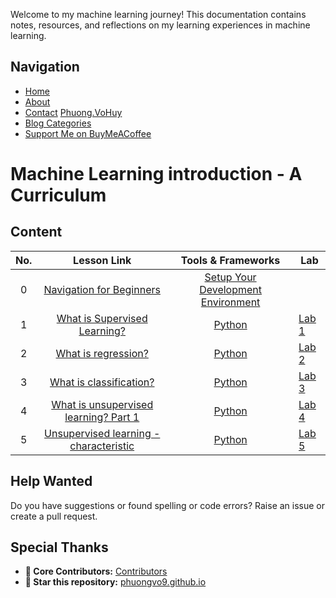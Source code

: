 
Welcome to my machine learning journey! This documentation contains notes, resources, and reflections on my learning experiences in machine learning.

## Navigation
- [Home](https://phuongvo9.github.io)
- [About](#introduction)
- [Contact](https://www.linkedin.com/in/phuongvohuy/) [Phuong.VoHuy](https://www.linkedin.com/in/phuongvohuy/)
- [Blog Categories](#categories)
- [Support Me on BuyMeACoffee](https://buymeacoffee.com/phuongvo)



# Machine Learning introduction - A Curriculum

## Content
| No. |                                                                 Lesson Link                                                                  |                                           Tools & Frameworks                                          | Lab                                                            |
| :-: | :------------------------------------------------------------------------------------------------------------------------------------------: | :---------------------------------------------------------------------------------------------: | ------------------------------------------------------------------------------ |
| 0  | [Navigation for Beginners](docs/Supervised-Machine-Learning/blogs/navigation-for-beginner.md)  |  [Setup Your Development Environment](#content)                       |   |
| 1 | [What is Supervised Learning?](docs/Supervised-Machine-Learning/blogs/what-is-supervised-learning.md) | [Python](#content) | [Lab 1](#content) |
| 2 | [What is regression?](docs/Supervised-Machine-Learning/blogs/what-is-regression.md) | [Python](#content) | [Lab 2](#content) |
| 3 | [What is classification?](docs/Supervised-Machine-Learning/blogs/what-is-classification.md) | [Python](#content) | [Lab 3](#content) |
| 4 | [What is unsupervised learning? Part 1](docs/Supervised-Machine-Learning/blogs/unsupervised-learning-1.md) | [Python](#content) | [Lab 4](#content) |
| 5 | [Unsupervised learning - characteristic](docs/Supervised-Machine-Learning/blogs/unsupervised-learning-characteristic.md) | [Python](#content) | [Lab 5](#content) |

## Help Wanted

Do you have suggestions or found spelling or code errors? Raise an issue or create a pull request.

## Special Thanks

* **🙏 Core Contributors:** [Contributors](https://github.com/phuongvo9/phuongvo9.github.io/graphs/contributors)
* **🌟 Star this repository:** [phuongvo9.github.io](https://github.com/phuongvo9/machine-learning-introduction)